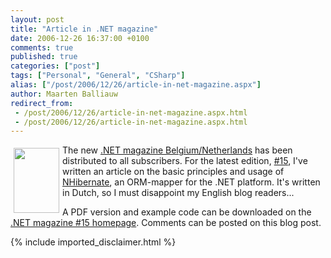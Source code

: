 ```yaml
---
layout: post
title: "Article in .NET magazine"
date: 2006-12-26 16:37:00 +0100
comments: true
published: true
categories: ["post"]
tags: ["Personal", "General", "CSharp"]
alias: ["/post/2006/12/26/article-in-net-magazine.aspx"]
author: Maarten Balliauw
redirect_from:
 - /post/2006/12/26/article-in-net-magazine.aspx.html
 - /post/2006/12/26/article-in-net-magazine.aspx.html
---
```

<p><a href="/images/WindowsLiveWriter/Articlein.NETmagazine_9C2A/20061226-netmag.jpg" mce_href="/images/WindowsLiveWriter/Articlein.NETmagazine_9C2A/20061226-netmag.jpg" atomicselection="true"><img src="/images/WindowsLiveWriter/Articlein.NETmagazine_9C2A/20061226-netmag_thumb.jpg" style="border: 0px none ; margin: 5px;" mce_src="/images/WindowsLiveWriter/Articlein.NETmagazine_9C2A/20061226-netmag_thumb.jpg" align="left" border="0" height="104" width="73"></a> The new <a href="http://www.microsoft.com/netherlands/msdn/netmagazine/default.aspx" mce_href="http://www.microsoft.com/netherlands/msdn/netmagazine/default.aspx">.NET magazine Belgium/Netherlands</a> has been distributed to all subscribers. For the latest edition, <a href="http://www.microsoft.com/netherlands/msdn/netmagazine/code/magazine15.aspx" mce_href="http://www.microsoft.com/netherlands/msdn/netmagazine/code/magazine15.aspx">#15</a>, I've written an article on the basic principles and usage of <a href="http://www.nhibernate.org" mce_href="http://www.nhibernate.org">NHibernate</a>, an ORM-mapper for the .NET platform. It's written in Dutch, so I must disappoint my English blog readers... </p><p>A PDF version and example code can be downloaded on the <a href="http://www.microsoft.com/netherlands/msdn/netmagazine/code/magazine15.aspx" mce_href="http://www.microsoft.com/netherlands/msdn/netmagazine/code/magazine15.aspx">.NET magazine #15 homepage</a>. Comments can be posted on this blog post. </p>
{% include imported_disclaimer.html %}
